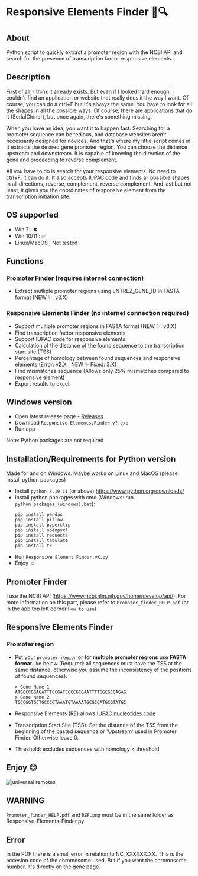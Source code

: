 # Responsive Elements Finder 🧬🔍

## About

Python script to quickly extract a promoter region with the NCBI API and search for the presence of transcription factor responsive elements.

## Description

First of all, I think it already exists. But even if I looked hard enough, I couldn't find an application or website that really does it the way I want. Of course, you can do a ctrl+F but it's always the same. You have to look for all the shapes in all the possible ways. Of course, there are applications that do it (SerialCloner), but once again, there's something missing. 

When you have an idea, you want it to happen fast. Searching for a promoter sequence can be tedious, and database websites aren't necessarily designed for novices. And that's where my little script comes in. It extracts the desired gene promoter region. You can choose the distance upstream and downstream. It is capable of knowing the direction of the gene and proceeding to reverse complement.

All you have to do is search for your responsive elements. No need to ctrl+F, it can do it. It also accepts IUPAC code and finds all possible shapes in all directions, reverse, complement, reverse complement. And last but not least, it gives you the coordinates of responsive element from the transcription initiation site.

## OS supported

- Win 7 : ❌
- Win 10/11 : ✅
- Linux/MacOS : Not tested

## Functions
### Promoter Finder (requires internet connection)
- Extract mutliple promoter regions using ENTREZ_GENE_ID in FASTA format (NEW ✨: v3.X)

### Responsive Elements Finder (no internet connection required)
- Support multiple promoter regions in FASTA format (NEW ✨: v3.X)
- Find transcription factor responsive elements
- Support IUPAC code for responsive elements
- Calculation of the distance of the found sequence to the transcription start site (TSS)
- Percentage of homology between found sequences and responsive elements (Error: v2.X ; NEW ✨ Fixed: 3.X)
- Find mismatches sequence (Allows only 25% mismatches compared to responsive element)
- Export results to excel

## Windows version

- Open latest release page - [Releases](https://github.com/Jumitti/Responsive-Elements-Finder/releases/latest)
- Download ``Responsive.Elements.Finder-v?.exe``
- Run app

Note: Python packages are not required

## Installation/Requirements for Python version
Made for and on Windows. Maybe works on Linux and MacOS (please install python packages)

- Install ``python-3.10.11`` (or above) https://www.python.org/downloads/
- Install python packages with cmd (Windows: run ``python_packages_(windows).bat``):
    ```shell
    pip install pandas
    pip install pillow
    pip install pyperclip
    pip install openpyxl
    pip install requests
    pip install tabulate
    pip install tk
    ```
- Run ``Responsive Element Finder.vX.py``
- Enjoy ☺

## Promoter Finder

I use the NCBI API (https://www.ncbi.nlm.nih.gov/home/develop/api/). For more information on this part, please refer to ``Promoter_finder_HELP.pdf`` (or in the app top left corner ``How to use``)

## Responsive Elements Finder

### Promoter region

- Put your ``promoter region`` or for **multiple promoter regions** use **FASTA format** like below (Required: all sequences must have the TSS at the same distance, otherwise you assume the inconsistency of the positions of found sequences):
    ```shell
    > Gene Name 1
    ATGCCCGGAGATTTCCGATCGCCGCGAATTTTGGCGCGAGAG
    > Gene Name 2
    TGCCGGTGCTGCCCGTAAATGTAAAATGCGCGATGCGTATGC
    ```

- Responsive Elements (RE) allows [IUPAC nucleotides code](https://www.bioinformatics.org/sms/iupac.html)

- Transcription Start Site (TSS): Set the distance of the TSS from the beginning of the pasted sequence or 'Upstream' used in Promoter Finder. Otherwise leave 0.

- Threshold: excludes sequences with homology < threshold

## Enjoy 😊

![universal remotes](https://raw.githubusercontent.com/Jumitti/Responsive-Elements-Finder/main/img/Responsive%20Elements%20Finder-v2.png)

## WARNING

``Promoter_finder_HELP.pdf`` and ``REF.png`` must be in the same folder as Responsive-Elements-Finder.py.

## Error

In the PDF there is a small error in relation to NC_XXXXXX.XX. This is the accesion code of the chromosome used. But if you want the chromosome number, it's directly on the gene page.
